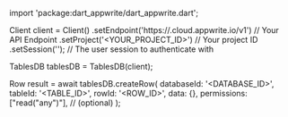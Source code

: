 import 'package:dart_appwrite/dart_appwrite.dart';

Client client = Client()
    .setEndpoint('https://<REGION>.cloud.appwrite.io/v1') // Your API Endpoint
    .setProject('<YOUR_PROJECT_ID>') // Your project ID
    .setSession(''); // The user session to authenticate with

TablesDB tablesDB = TablesDB(client);

Row result = await tablesDB.createRow(
    databaseId: '<DATABASE_ID>',
    tableId: '<TABLE_ID>',
    rowId: '<ROW_ID>',
    data: {},
    permissions: ["read("any")"], // (optional)
);
